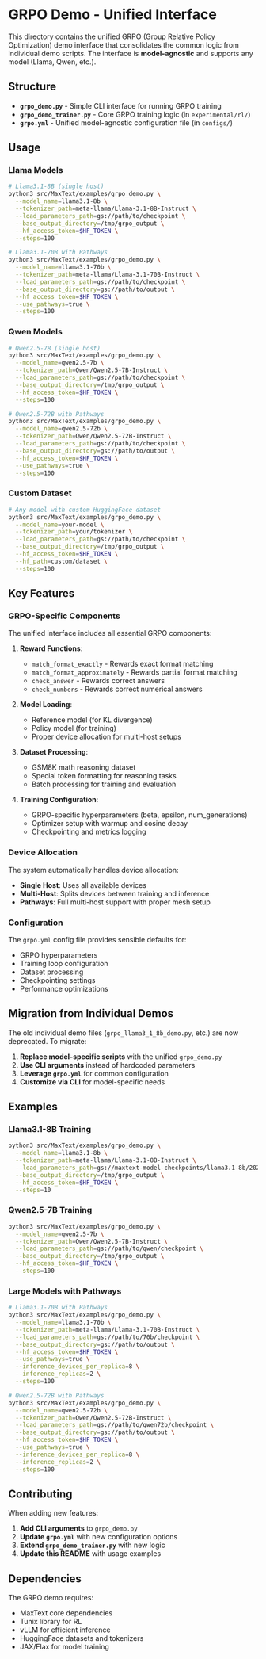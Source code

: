 # GRPO Demo - Unified Interface

This directory contains the unified GRPO (Group Relative Policy Optimization) demo interface that consolidates the common logic from individual demo scripts. The interface is **model-agnostic** and supports any model (Llama, Qwen, etc.).

## Structure

- **`grpo_demo.py`** - Simple CLI interface for running GRPO training
- **`grpo_demo_trainer.py`** - Core GRPO training logic (in `experimental/rl/`)
- **`grpo.yml`** - Unified model-agnostic configuration file (in `configs/`)

## Usage

### Llama Models

```bash
# Llama3.1-8B (single host)
python3 src/MaxText/examples/grpo_demo.py \
  --model_name=llama3.1-8b \
  --tokenizer_path=meta-llama/Llama-3.1-8B-Instruct \
  --load_parameters_path=gs://path/to/checkpoint \
  --base_output_directory=/tmp/grpo_output \
  --hf_access_token=$HF_TOKEN \
  --steps=100

# Llama3.1-70B with Pathways
python3 src/MaxText/examples/grpo_demo.py \
  --model_name=llama3.1-70b \
  --tokenizer_path=meta-llama/Llama-3.1-70B-Instruct \
  --load_parameters_path=gs://path/to/checkpoint \
  --base_output_directory=gs://path/to/output \
  --hf_access_token=$HF_TOKEN \
  --use_pathways=true \
  --steps=100
```

### Qwen Models

```bash
# Qwen2.5-7B (single host)
python3 src/MaxText/examples/grpo_demo.py \
  --model_name=qwen2.5-7b \
  --tokenizer_path=Qwen/Qwen2.5-7B-Instruct \
  --load_parameters_path=gs://path/to/checkpoint \
  --base_output_directory=/tmp/grpo_output \
  --hf_access_token=$HF_TOKEN \
  --steps=100

# Qwen2.5-72B with Pathways
python3 src/MaxText/examples/grpo_demo.py \
  --model_name=qwen2.5-72b \
  --tokenizer_path=Qwen/Qwen2.5-72B-Instruct \
  --load_parameters_path=gs://path/to/checkpoint \
  --base_output_directory=gs://path/to/output \
  --hf_access_token=$HF_TOKEN \
  --use_pathways=true \
  --steps=100
```

### Custom Dataset

```bash
# Any model with custom HuggingFace dataset
python3 src/MaxText/examples/grpo_demo.py \
  --model_name=your-model \
  --tokenizer_path=your/tokenizer \
  --load_parameters_path=gs://path/to/checkpoint \
  --base_output_directory=/tmp/grpo_output \
  --hf_access_token=$HF_TOKEN \
  --hf_path=custom/dataset \
  --steps=100
```

## Key Features

### GRPO-Specific Components

The unified interface includes all essential GRPO components:

1. **Reward Functions**:
   - `match_format_exactly` - Rewards exact format matching
   - `match_format_approximately` - Rewards partial format matching  
   - `check_answer` - Rewards correct answers
   - `check_numbers` - Rewards correct numerical answers

2. **Model Loading**:
   - Reference model (for KL divergence)
   - Policy model (for training)
   - Proper device allocation for multi-host setups

3. **Dataset Processing**:
   - GSM8K math reasoning dataset
   - Special token formatting for reasoning tasks
   - Batch processing for training and evaluation

4. **Training Configuration**:
   - GRPO-specific hyperparameters (beta, epsilon, num_generations)
   - Optimizer setup with warmup and cosine decay
   - Checkpointing and metrics logging

### Device Allocation

The system automatically handles device allocation:

- **Single Host**: Uses all available devices
- **Multi-Host**: Splits devices between training and inference
- **Pathways**: Full multi-host support with proper mesh setup

### Configuration

The `grpo.yml` config file provides sensible defaults for:

- GRPO hyperparameters
- Training loop configuration
- Dataset processing
- Checkpointing settings
- Performance optimizations

## Migration from Individual Demos

The old individual demo files (`grpo_llama3_1_8b_demo.py`, etc.) are now deprecated. To migrate:

1. **Replace model-specific scripts** with the unified `grpo_demo.py`
2. **Use CLI arguments** instead of hardcoded parameters
3. **Leverage `grpo.yml`** for common configuration
4. **Customize via CLI** for model-specific needs

## Examples

### Llama3.1-8B Training

```bash
python3 src/MaxText/examples/grpo_demo.py \
  --model_name=llama3.1-8b \
  --tokenizer_path=meta-llama/Llama-3.1-8B-Instruct \
  --load_parameters_path=gs://maxtext-model-checkpoints/llama3.1-8b/2025-01-23-19-04/scanned/0/items \
  --base_output_directory=/tmp/grpo_output \
  --hf_access_token=$HF_TOKEN \
  --steps=10
```

### Qwen2.5-7B Training

```bash
python3 src/MaxText/examples/grpo_demo.py \
  --model_name=qwen2.5-7b \
  --tokenizer_path=Qwen/Qwen2.5-7B-Instruct \
  --load_parameters_path=gs://path/to/qwen/checkpoint \
  --base_output_directory=/tmp/grpo_output \
  --hf_access_token=$HF_TOKEN \
  --steps=100
```

### Large Models with Pathways

```bash
# Llama3.1-70B with Pathways
python3 src/MaxText/examples/grpo_demo.py \
  --model_name=llama3.1-70b \
  --tokenizer_path=meta-llama/Llama-3.1-70B-Instruct \
  --load_parameters_path=gs://path/to/70b/checkpoint \
  --base_output_directory=gs://path/to/output \
  --hf_access_token=$HF_TOKEN \
  --use_pathways=true \
  --inference_devices_per_replica=8 \
  --inference_replicas=2 \
  --steps=100

# Qwen2.5-72B with Pathways
python3 src/MaxText/examples/grpo_demo.py \
  --model_name=qwen2.5-72b \
  --tokenizer_path=Qwen/Qwen2.5-72B-Instruct \
  --load_parameters_path=gs://path/to/qwen72b/checkpoint \
  --base_output_directory=gs://path/to/output \
  --hf_access_token=$HF_TOKEN \
  --use_pathways=true \
  --inference_devices_per_replica=8 \
  --inference_replicas=2 \
  --steps=100
```

## Contributing

When adding new features:

1. **Add CLI arguments** to `grpo_demo.py`
2. **Update `grpo.yml`** with new configuration options
3. **Extend `grpo_demo_trainer.py`** with new logic
4. **Update this README** with usage examples

## Dependencies

The GRPO demo requires:

- MaxText core dependencies
- Tunix library for RL
- vLLM for efficient inference
- HuggingFace datasets and tokenizers
- JAX/Flax for model training